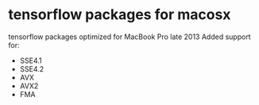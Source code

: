 # tensorflow packages for macosx
tensorflow packages optimized for MacBook Pro late 2013
Added support for:
* SSE4.1
* SSE4.2
* AVX
* AVX2
* FMA
